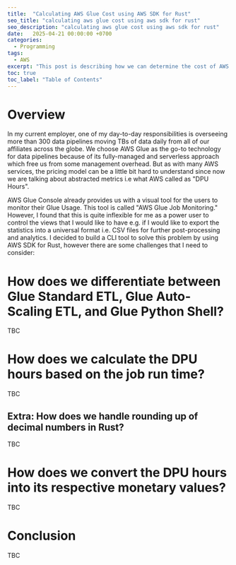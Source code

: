 ```yaml
---
title:  "Calculating AWS Glue Cost using AWS SDK for Rust"
seo_title: "calculating aws glue cost using aws sdk for rust"
seo_description: "calculating aws glue cost using aws sdk for rust"
date:   2025-04-21 00:00:00 +0700
categories:
  - Programming
tags:
  - AWS
excerpt: "This post is describing how we can determine the cost of AWS Glue ETL job using AWS SDK for Rust..."
toc: true
toc_label: "Table of Contents"
---
```

# Overview
In my current employer, one of my day-to-day responsibilities is overseeing more than 300 data pipelines moving TBs of data daily from all of our affiliates across the globe. We choose AWS Glue as the go-to technology for data pipelines because of its fully-managed and serverless approach which free us from some management overhead. But as with many AWS services, the pricing model can be a little bit hard to understand since now we are talking about abstracted metrics i.e what AWS called as "DPU Hours". 

AWS Glue Console already provides us with a visual tool for the users to monitor their Glue Usage. This tool is called "AWS Glue Job Monitoring." However, I found that this is quite inflexible for me as a power user to control the views that I would like to have e.g. if I would like to export the statistics into a universal format i.e. CSV files for further post-processing and analytics. I decided to build a CLI tool to solve this problem by using AWS SDK for Rust, however there are some challenges that I need to consider:

# How does we differentiate between Glue Standard ETL, Glue Auto-Scaling ETL, and Glue Python Shell?
TBC

# How does we calculate the DPU hours based on the job run time?
TBC

## Extra: How does we handle rounding up of decimal numbers in Rust?
TBC

# How does we convert the DPU hours into its respective monetary values?
TBC

# Conclusion
TBC
